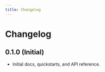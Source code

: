 ```yaml
---
title: Changelog
---
```


# Changelog

## 0.1.0 (Initial)
- Initial docs, quickstarts, and API reference.
